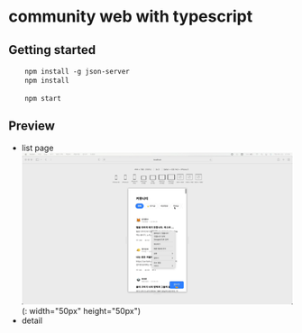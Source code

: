 # community web with typescript

## Getting started

```
    npm install -g json-server
    npm install

    npm start
```

## Preview

-   list page
    ![list-page](/capture/board_list.gif)(: width="50px" height="50px")
-   detail
